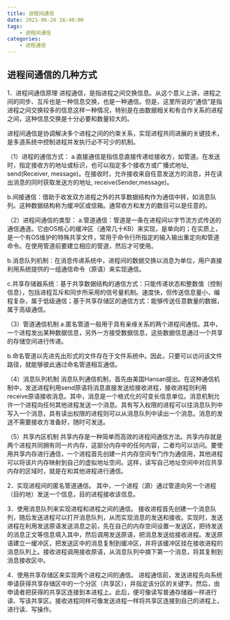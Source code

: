 ```yaml
---
title: 进程间通信 
date: 2021-06-26 16:40:00
tags:
    - 进程间通信
categories:
    - 进程通信    
---
```


## 进程间通信的几种方式

1．进程间通信原理
进程通信，是指进程之间交换信息。从这个意义上讲，进程之间的同步、互斥也是一种信息交换，也是一种通信。但是，这里所说的“通信”是指进程之间交换较多的信息这样一种情况，特别是在由数据相关和有合作关系的进程之间，这种信息交换是十分必要和数量较大的。

进程间通信是协调解决多个进程之间的约束关系，实现进程共同进展的关键技术，是多道系统中控制进程并发执行必不可少的机制。

（1）进程的通信方式：
a.直接通信是指信息直接传递给接收方，如管道。在发送时，指定接收方的地址或标识，也可以指定多个接收方或广播式地址, send(Receiver, message)。在接收时，允许接收来自任意发送方的消息，并在读出消息的同时获取发送方的地址, receive(Sender,message)。

b.间接通信：借助于收发双方进程之外的共享数据结构作为通信中转，如消息队列。这种数据结构称为缓冲区或信箱。通常收方和发方的数目可以是任意的。

（2）进程间通信的类型：
a.管道通信：管道是一条在进程间以字节流方式传送的通信通道。它由OS核心的缓冲区（通常几十KB）来实现，是单向的；在实质上，是一个有OS维护的特殊共享文件，常用于命令行所指定的输入输出重定向和管道命令。在使用管道前要建立相应的管道，然后才可使用。

b.消息队列机制：在消息传递系统中，进程间的数据交换以消息为单位，用户直接利用系统提供的一组通信命令（原语）来实现通信。

c.共享存储器系统：基于共享数据结构的通信方式：只能传递状态和整数值（控制信息），包括进程互斥和同步所采用的信号量机制。速度快，但传送信息量小，编程复杂，属于低级通信；基于共享存储区的通信方式：能够传送任意数量的数据，属于高级通信。

（3）管道通信机制
a.匿名管道一般用于具有亲缘关系的两个进程间通信。其中，一个进程发出某种数据信息，另外一方接受数据信息，这些数据信息通过一个共享的存储空间进行传递。

b.命名管道以先进先出形式的文件存在于文件系统中。因此，只要可以访问该文件路径，就能够彼此通过命名管道相互通信。

（4）消息队列机制
消息队列通信机制，首先由美国Hansan提出。在这种通信机制中，发送进程利用send原语将消息直接发送给接收进程，接收进程则利用receive原语接收消息。其中，消息是一个格式化的可变长信息单位。消息机制允许一个进程向任何其他进程发送一个消息。具有写入权限的进程可以往消息队列中写入一个消息，具有读出权限的进程则可以从消息队列中读出一个消息。消息的发送不需要接收方准备好，随时可发送。

（5）共享内区机制
共享内存是一种简单而高效的进程间通信方法。共享内存就是两个进程共同拥有同一片内存，这部分内存中的任何内容，二者均可以访问。要使用共享内存进行通信，一个进程首先创建一片内存空间专门作为通信用，其他进程可以将该片内存映射到自己的虚拟地址空间。这样，读写自己地址空间中对应共享内存的区域时，就是在和其他进程进行通信。

2．实现进程间的匿名管道通信。
其中，一个进程（源）通过管道向另一个进程（目的地）发送一个信息，目的进程接收该信息。

3．使用消息队列来实现进程和进程之间的通信。
接收进程首先创建一个消息队列，随后发送进程可以打开消息队列，从而实现消息的发送和接收。实现时，发送进程在利用发送原语发送消息之前，先在自己的内存空间设置一发送区，把待发送的消息正文等信息填入其中，然后调用发送原语，把消息发送给接收进程。发送原语建立一缓冲区，把发送区中的消息复制到缓冲区，并将该缓冲区挂在接收进程的消息队列上。接收进程调用接收原语，从消息队列中摘下第一个消息，将其复制到消息接收区中。

4．使用共享存储区来实现两个进程之间的通信。
进程通信前，发送进程先向系统申请获得共享存储区中的一个分区（共享区），并指定该分区的关键字。然后，由申请者把获得的共享区连接到本进程上。此后，便可像读写普通存储器一样进行读、写该共享区。接收进程同样可像发送进程一样将共享区连接到自己的进程上，进行读、写操作。





